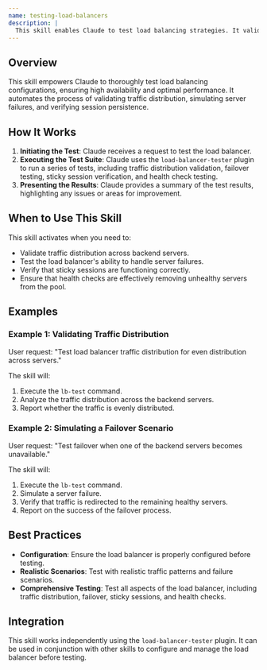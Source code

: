 ```yaml
---
name: testing-load-balancers
description: |
  This skill enables Claude to test load balancing strategies. It validates traffic distribution across backend servers, tests failover scenarios when servers become unavailable, verifies sticky sessions, and assesses health check functionality. Use this skill when the user asks to "test load balancer", "validate traffic distribution", "test failover", "verify sticky sessions", or "test health checks". It is specifically designed for testing load balancing configurations using the `load-balancer-tester` plugin.
---
```


## Overview

This skill empowers Claude to thoroughly test load balancing configurations, ensuring high availability and optimal performance. It automates the process of validating traffic distribution, simulating server failures, and verifying session persistence.

## How It Works

1. **Initiating the Test**: Claude receives a request to test the load balancer.
2. **Executing the Test Suite**: Claude uses the `load-balancer-tester` plugin to run a series of tests, including traffic distribution validation, failover testing, sticky session verification, and health check testing.
3. **Presenting the Results**: Claude provides a summary of the test results, highlighting any issues or areas for improvement.

## When to Use This Skill

This skill activates when you need to:
- Validate traffic distribution across backend servers.
- Test the load balancer's ability to handle server failures.
- Verify that sticky sessions are functioning correctly.
- Ensure that health checks are effectively removing unhealthy servers from the pool.

## Examples

### Example 1: Validating Traffic Distribution

User request: "Test load balancer traffic distribution for even distribution across servers."

The skill will:
1. Execute the `lb-test` command.
2. Analyze the traffic distribution across the backend servers.
3. Report whether the traffic is evenly distributed.

### Example 2: Simulating a Failover Scenario

User request: "Test failover when one of the backend servers becomes unavailable."

The skill will:
1. Execute the `lb-test` command.
2. Simulate a server failure.
3. Verify that traffic is redirected to the remaining healthy servers.
4. Report on the success of the failover process.

## Best Practices

- **Configuration**: Ensure the load balancer is properly configured before testing.
- **Realistic Scenarios**: Test with realistic traffic patterns and failure scenarios.
- **Comprehensive Testing**: Test all aspects of the load balancer, including traffic distribution, failover, sticky sessions, and health checks.

## Integration

This skill works independently using the `load-balancer-tester` plugin. It can be used in conjunction with other skills to configure and manage the load balancer before testing.